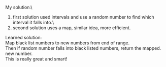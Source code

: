 My solution:\
1. first solution used intervals and use a random number to find which interval it falls into.\
2. second solution uses a map, similar idea, more efficient.

Learned solution:\
Map black list numbers to new numbers from end of range.\
Then if random number falls into black listed numbers, return the mapped. new number.\
This is really great and smart!